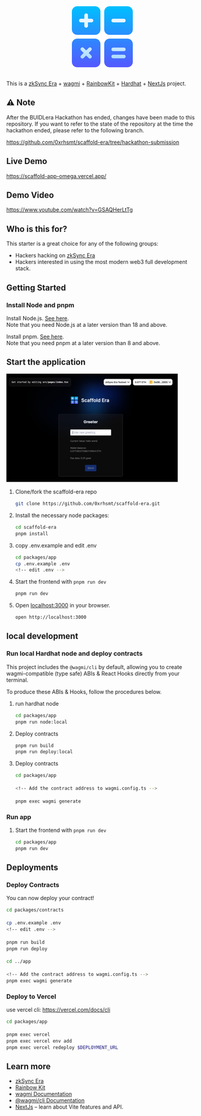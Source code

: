 <div align="center">
  <a href="https://era.zksync.io"><img alt="zkSync Era Scaffold" src="https://raw.githubusercontent.com/0xrhsmt/scaffold-era/main/docs/assets/icon.png" width=160></a>
  <br />
  <br />
</div>

This is a [zkSync Era](https://era.zksync.io/docs/) + [wagmi](https://wagmi.sh) + [RainbowKit](https://www.rainbowkit.com/) + [Hardhat](https://hardhat.org/) + [NextJs](https://nextjs.org/docs) project.

## ⚠️ Note
After the BUIDLera Hackathon has ended, changes have been made to this repository. If you want to refer to the state of the repository at the time the hackathon ended, please refer to the following branch.

https://github.com/0xrhsmt/scaffold-era/tree/hackathon-submission

## Live Demo

https://scaffold-app-omega.vercel.app/

## Demo Video

https://www.youtube.com/watch?v=GSAQHerLtTg

## Who is this for?

This starter is a great choice for any of the following groups:

- Hackers hacking on [zkSync Era](https://era.zksync.io/docs/)
- Hackers interested in using the most modern web3 full development stack.

## Getting Started

### Install Node and pnpm

Install Node.js. [See here](https://nodejs.org/en/download/).<br>
Note that you need Node.js at a later version than 18 and above.

Install pnpm. [See here](https://pnpm.io/installation/).<br>
Note that you need pnpm at a later version than 8 and above.


## Start the application

<img width="450" alt="screenshot" src="https://raw.githubusercontent.com/0xrhsmt/scaffold-era/main/docs/assets/screenshot.png">

1. Clone/fork the scaffold-era repo

   ```sh
   git clone https://github.com/0xrhsmt/scaffold-era.git
   ```

2. Install the necessary node packages:

   ```sh
   cd scaffold-era
   pnpm install
   ```

3. copy .env.example and edit .env

   ```sh
   cd packages/app
   cp .env.example .env
   <!-- edit .env -->
   ```

4. Start the frontend with `pnpm run dev`

   ```sh
   pnpm run dev
   ```

5. Open [localhost:3000](http://localhost:3000) in your browser.

   ```sh
   open http://localhost:3000
   ```

## local development

### Run local Hardhat node and deploy contracts

This project includes the `@wagmi/cli` by default, allowing you to create wagmi-compatible (type safe) ABIs & React Hooks directly from your terminal.

To produce these ABIs & Hooks, follow the procedures below.

1. run hardhat node

   ```sh
   cd packages/app
   pnpm run node:local
   ```

2. Deploy contracts

   ```sh
   pnpm run build
   pnpm run deploy:local
   ```

3. Deploy contracts

   ```sh
   cd packages/app

   <!-- Add the contract address to wagmi.config.ts -->

   pnpm exec wagmi generate
   ```

### Run app

1. Start the frontend with `pnpm run dev`

   ```sh
   cd packages/app
   pnpm run dev
   ```

## Deployments

### Deploy Contracts

You can now deploy your contract!

```sh
cd packages/contracts

cp .env.example .env
<!-- edit .env -->

pnpm run build
pnpm run deploy

cd ../app

<!-- Add the contract address to wagmi.config.ts -->
pnpm exec wagmi generate
```

### Deploy to Vercel

use vercel cli: https://vercel.com/docs/cli

```sh
cd packages/app

pnpm exec vercel
pnpm exec vercel env add
pnpm exec vercel redeploy $DEPLOYMENT_URL
```

## Learn more

- [zkSync Era](https://era.zksync.io/docs/)
- [Rainbow Kit](https://www.rainbowkit.com/)
- [wagmi Documentation](https://nextjs.org/docs)
- [@wagmi/cli Documentation](https://wagmi.sh/cli)
- [NextJs](https://nextjs.org/docs/ ) – learn about Vite features and API.
